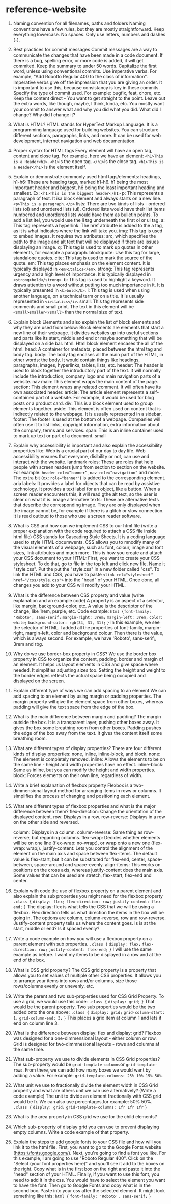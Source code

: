 # reference-website

1. Naming convention for all filenames, paths and folders
Naming conventions have a few rules, but they are mostly straightforward. Keep everything lowercase. No spaces. Only use letters, numbers and dashes (-).

2. Best practices for commit messages
Commit messages are a way to communicate the changes that have been made in a code document. If there is a bug, spelling error, or more code is added, it will get commited. Keep the summary to under 50 words. Capitalize the first word, unless using conventional commits. Use imperative verbs. For example, "Add Robotto Regular 400 to the class of information". Imperative verbs give off the impression that you are giving an order. It is important to use this, because consistancy is key in these commits. Specify the type of commit used. For example: bugfix, feat, chore, etc. Keep the content direct - You want to get straight to the point. Leave out the extra words, like though, maybe, I think, kinda, etc. You mostly want your commit to answer what and why you did what you did. What did I change? Why did I change it?

3. What is HTML?
HTML stands for HyperText Markup Language. It is a programming language used for building websites. You can structure different sections, paragraphs, links, and more. It can be used for web development, internet navigation and web documentation.

4. Proper syntax for HTML tags
Every element will have an open tag, content and close tag. For example, here we have an element: `<h1>This is a Header<h1>`. `<h1>`is the open tag. `</h1>`is the close tag. `<h1>This is a Header</h1>` is the element itself.

5. Explain or demonstrate commonly used html tags/elements:
headings, h1-h6: These are heading tags, marked h1-h6. h1 being the most important header and biggest, h6 being the least important heading and smallest. Ex: `<h1>This is the biggest header</h1>`
p: This represents a paragraph of text. It isa block element and always starts on a new line. `<p>This is a paragraph.</p>`
lists: There are two kinds of lists - ordered lists (ol) and unordered lists (ul). Ordered lists would have their list items numbered and unordered lists would have them as bulletin points. To add a list itel, you would use the li tag underneath the first ol or ul tag. 
a: This tag represents a hyperlink. The href atributte is added to the a tag, as it is what indicates where the link will take you.
img: This tag is used to embed images. It requires two attributes: src, which specifies the path to the image and alt text that will be displayed if there are issues displaying an image.
q: This tag is used to mark up quotes in other elements, for example a paragraph.
blockquote: Use this tag for large, standalone quotes.
cite: This tag is used to mark the source of the quote.
em: This tag places emphasis on the element content. It is typically displayed in `<em>italics</em>`.
strong: This tag represents urgency and a high level of importance. It is typically displayed in `<strong>bold</strong>`.
b: This tag is used to highlight a keyword. It draws attention to a word without putting too much importance in it. It is typically presented in `<b>bold</b>`.
i: This tag is used when using another language, on a technical term or on a title. It is usually represented in `<i>italics</i>`.
small: This tag represents side comments and small print. The text in this element will be `<small>smaller</small>` than the normal size of text.

6. Explain block Elements and also explain the list of block elements and why they are used from below:
Block elements are elements that start a new line of their webpage. It divides websites up into useful sections and parts like its start, middle and end or maybe something that will be displayed on a side bar.
html: Html block element encases the all of the html.
head: A container for metadata, placed between the html tag and body tag.
body: The body tag encases all the main part of the HTML, in other words: the body. It would contain things like headings, paragraphs, images, hyperlinks, tables, lists, etc.
header: The header is used to block together the introductory part of the text. It will normally include the introduction, company logo and main navigation parts of a website.
nav
main: This element wraps the main content of the page.
section: This element wraps any related comment. It will often have its own associated header.
article: The article element represents a self-contained part of a website. For example, it would be used for blog posts or a product card.
div: This is a block element used to group elements together.
aside: This element is often used on content that is indirectly related to the webpage. It is usually represented in a sidebar.
footer: The footer is used at the bottom of a webpage. Companies will often use it to list links, copyright information, extra information about the company, terms and services.
span: This is an inline container used to mark up text or part of a document.
small

7. Explain why accessibility is important and also explain the accessibility properties like:
Web is a crucial part of our day to day life. Web accessibility ensures that everyone, disibility or not, can use and interact with the website. 
landmark roles: These are roles that help people with screen readers jump from section to section on the website. For example: `header role=“banner”`, `nav role=“navigation”` and more. The extra bit (ex: `role="banner"`) is added to the corresponding element.
aria labels: It provides a label for objects that can be read by assistive technology. It provides a text label for an object, like a button. When a screen reader encounters this, it will read gthe alt text, so the user is clear on what it is.
image alternative texts: These are alternative texts that describe the corresponding image. They are only displayed when the image cannot be, for example if there is a glitch or slow connection. It is read outloud to those who use a screen reader software.

8. What is CSS and how can we implement CSS to our html file (write a proper explanation with the code required to attach a CSS file inside html file)
CSS stands for Cascading Style Sheets. It is a coding language used to style HTML documwents. CSS allows you to mnodify many of the visual elements of a webpage, such as: font, colour, image and font sizes, link attributes and much more.
This is how you create and attach your CSS document to your HTML: First, you want to create your CSS stylesheet. To do that, go to file in the top left and click new file. Name it "style.css". Put the put the "style.css" in a new folder called "css". To link the HTML and CSS, you have to paste `<link rel="stylesheet" href="/css/style.css">` into the "head" of your HTML. Once done, all changes you add to your CSS will modify your HTML.

9. What is the difference between CSS property and value (write explanation and an example code)
A property is an aspect of a selector, like margin, background-color, etc. A value is the descriptor of the change, like 1rem, purple, etc. Code example: 
    `html {font-family: 'Roboto', sans-serif;`
        `margin-right: 3rem;`
        `margin-left: 3rem;`
        `color: white;`
        `background-color: rgb(34, 31, 31);`
     `}`
In this example, we see the selector of HTML. I added all the properties of font-family, margin-right, margin-left, color and background colour. Then there is the value, which is always second. For example, we have 'Roboto', sans-serif;, 3rem and rbg.

10. Why do we use border-box property in CSS?
We use the border box property in CSS to organize the content, padding, border and margin of an element. It helps us layout elements in CSS and give space where needed. It simplifies adjusting sizes too. Setting the height and weight to the border edges reflects the actual space being occupied and displayed on the screen.

11. Explain different type of ways we can add spacing to an element
We can add spacing to an element by using margin or padding properties. The margin property will give the element space from other boxes, whereas padding will give the text space from the edge of the box.

12. What is the main difference between margin and padding?
The margin outside the box. It is a transparent layer, pushing other boxes away. It gives the box some breathing room from other boxes. Padding pushes the edge of the box away from the text. It gives the content itself some breathing room.

13. What are different types of display properties?
There are four different kinds of display properties: none, inline, inline-block, and block.
none: The element is completely removed.
inline: Allows the elements to be on the same line - height and width properties have no effect.
inline-block: Same as inline, but you can modify the height and width properties.
block: Forces elements on their own line, regardless of width.

14. Write a brief explanation of flexbox property
Flexbox is a two-dimmensional layout method for arranging items in rows or columns. It simplifies the process of changing and positioning each element.

15. What are different types of flexbox properties and what is the major difference between them?
flex-direction: Change the orientation of the displayed content.
    row: Displays in a row.
    row-reverse: Displays in a row on the other side and reversed.</li>
    column: Displays in a column.</li>
    column-reverse: Same thing as row-reverse, but regarding columns.</li>
flex-wrap: Decides whether elements will be on one line (flex-wrap: no-wrap;), or wrap onto a new one (flex-wrap: wrap;).
justify-content: Lets you control the alignment of the element on the main axis and space between flex-items. The default value is flex-start, but it can be substituted for flex-end, center, space-between, space-around and space-evenly.
align-items: This works on positions on the cross axis, whereas justify-content does the main axis. Some values that can be used are stretch, flex-start, flex-end and center.

16. Explain with code the use of flexbox property on a parent element and also explain the sub properties you might need for the flexbox property
`.class {`
    `display: flex;`
    `flex-direction: row;`
    `justify-content: flex-end;`
`}`
The display: flex is what tells the CSS that we will be using a flexbox. Flex direction tells us what direction the items in the box will be going in. The options are column, column-reverse, row and row-reverse. Justify-content property tells us where the content goes. Is is at the start, middle or end? Is it spaced evenly?

17. Write a code example on how you will use a flexbox property on a parent element with sub properties.
`.class {`
    `display: flex;`
    `flex-direction: row;`
    `justify-content: flex-end;`
`}`
I will use the same example as before. I want my items to be displayed in a row and at the end of the box.

18. What is CSS grid property?
The CSS grid property is a property that allows you to set values of multiple other CSS properties. It allows you to arrange your items into rows and/or columns, size those rows/columns evenly or unevenly. etc.

19. Write the parent and two sub-properties used for CSS Grid Property.
To use a grid, we would use this code: 
`.class {`
    `display: grid;`
`}`
That would be the parent property. Two sub properties would be the two added onto the one above:
`.class {`
    `display: grid;`
    `grid-column-start: 1;`
    `grid-column-end: 3;`
`}`
This places a grid item at column 1 and lets it end on column line 3.

20. What is the difference between display: flex and display: grid?
Flexbox was designed for a one-dimmensional layout - either column or row. Grid is designed for two-dimmnesional layouts - rows and columns at the same time.

21. What sub-property we use to divide elements in CSS Grid properties?
The sub-property would be `grid-template-columns`or `grid-template-rows`. From there, we can add how many boxes we would want by adding a value. For example: `grid-template-columns: 25% 10% 15% 50%`.

22. What unit we use to fractionally divide the element width in CSS Grid property and what are others unit we can use alternatively? (Write a code example)
The unit to divide an element fractionally with CSS grid would be fr. We can also use percentages,for example: 50% 50%.
`.class {`
    `display: grid;`
    `grid-template-columns: 1fr 1fr 1fr`
`}`

23. What is the area property in CSS grid we use for the child elements?

24. Which sub-property of display grid you can use to prevent displaying empty columns. Write a code example of that property.

25. Explain the steps to add google fonts to your CSS file and how will you link it to the html file.
First, you want to go to the Google Fonts website (https://fonts.google.com/). Next, you're going to find a font you like. For this example, I am going to use "Roboto Regular 400". Click on the "Select (your font properties here)" and you'll see it add to the boxes on the right. Copy what is in the first box on the right and paste it into the "head" section of your HTML. Finally, if you want to use this font, you need to add it in the css. You would have to select the element you want to have the font. Then go to Google Fonts and copy what is in the second box. Paste into your css after the selected element. It might look something like this:
`html {`
    `font-family: 'Roboto', sans-serif;`
`}` 


